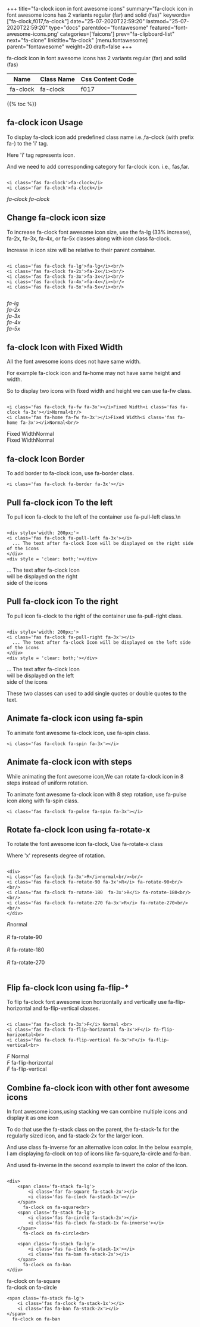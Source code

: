 +++
title="fa-clock icon in font awesome icons"
summary="fa-clock icon in font awesome icons has 2 variants regular (far) and solid (fas)"
keywords=["fa-clock,f017,fa-clock"]
date="25-07-2020T22:59:20"
lastmod="25-07-2020T22:59:20"
type="docs"
parentdoc="fontawesome"
featured='font-awesome-icons.png'
categories=['faicons']
prev="fa-clipboard-list"
next="fa-clone"
linktitle="fa-clock"
[menu.fontawesome]
parent="fontawesome"
weight=20
draft=false
+++


fa-clock icon in font awesome icons has 2 variants regular (far) and solid (fas)

<div class='table-responsive'><table class='table'><thead><tr><th>Name</th><th>Class Name</th><th>Css Content Code</th></tr></thead><tbody><tr><td>fa-clock</td><td>fa-clock</td><td>f017</td></tr></tbody></table></div>


{{% toc %}}


## fa-clock icon Usage

To display fa-clock icon add predefined class name i.e.,fa-clock (with prefix fa-) to the 'i' tag.

Here 'i' tag represents icon.

And we need to add corresponding category for fa-clock icon. i.e., fas,far.


```

<i class='fas fa-clock'>fa-clock</i>
<i class='far fa-clock'>fa-clock</i>
```

<i class='fas fa-clock'>fa-clock</i>
<i class='far fa-clock'>fa-clock</i>




## Change fa-clock icon size
To increase fa-clock font awesome icon size, use the fa-lg (33% increase), fa-2x, fa-3x, fa-4x, or fa-5x classes along with icon class fa-clock.

Increase in icon size will be relative to their parent container. 

```

<i class='fas fa-clock fa-lg'>fa-lg</i><br/>
<i class='fas fa-clock fa-2x'>fa-2x</i><br/>
<i class='fas fa-clock fa-3x'>fa-3x</i><br/>
<i class='fas fa-clock fa-4x'>fa-4x</i><br/>
<i class='fas fa-clock fa-5x'>fa-5x</i><br/>
            
```

<i class='fas fa-clock fa-lg'>fa-lg</i><br/>
<i class='fas fa-clock fa-2x'>fa-2x</i><br/>
<i class='fas fa-clock fa-3x'>fa-3x</i><br/>
<i class='fas fa-clock fa-4x'>fa-4x</i><br/>
<i class='fas fa-clock fa-5x'>fa-5x</i><br/>
            



## fa-clock Icon with Fixed Width 

All the font awesome icons does not have same width.

For example fa-clock icon and fa-home may not have same height and width.

So to display two icons with fixed width and height we can use fa-fw class.


```

<i class='fas fa-clock fa-fw fa-3x'></i>Fixed Width<i class='fas fa-clock fa-3x'></i>Normal<br/>
<i class='fas fa-home fa-fw fa-3x'></i>Fixed Width<i class='fas fa-home fa-3x'></i>Normal<br/>
```

<i class='fas fa-clock fa-fw fa-3x'></i>Fixed Width<i class='fas fa-clock fa-3x'></i>Normal<br/>
<i class='fas fa-home fa-fw fa-3x'></i>Fixed Width<i class='fas fa-home fa-3x'></i>Normal<br/>



## fa-clock Icon Border 

To add border to fa-clock icon, use fa-border class.


```
<i class='fas fa-clock fa-border fa-3x'></i>

```
<i class='fas fa-clock fa-border fa-3x'></i>





## Pull fa-clock icon To the left

To pull icon fa-clock to the left of the container use fa-pull-left class.\n

```

<div style='width: 200px;'>
<i class='fas fa-clock fa-pull-left fa-3x'></i>
  ... The text after fa-clock Icon will be displayed on the right side of the icons
</div>
<div style = 'clear: both;'></div>
```

<div style='width: 200px;'>
<i class='fas fa-clock fa-pull-left fa-3x'></i>
  ... The text after fa-clock Icon will be displayed on the right side of the icons
</div>
<div style = 'clear: both;'></div>




## Pull fa-clock icon To the right
To pull icon fa-clock to the right of the container use fa-pull-right class.

```

<div style='width: 200px;'>
<i class='fas fa-clock fa-pull-right fa-3x'></i>
  ... The text after fa-clock Icon will be displayed on the left side of the icons
</div>
<div style = 'clear: both;'></div>
```

<div style='width: 200px;'>
<i class='fas fa-clock fa-pull-right fa-3x'></i>
  ... The text after fa-clock Icon will be displayed on the left side of the icons
</div>
<div style = 'clear: both;'></div>

These two classes can used to add single quotes or double quotes to the text.


## Animate fa-clock icon using fa-spin
To animate font awesome fa-clock icon, use fa-spin class.

```
<i class='fas fa-clock fa-spin fa-3x'></i>
```
<i class='fas fa-clock fa-spin fa-3x'></i>




## Animate fa-clock icon with steps
While animating the font awesome icon,We can rotate fa-clock icon in 8 steps instead of uniform rotation.

To animate font awesome fa-clock icon with 8 step rotation, use fa-pulse icon along with fa-spin class.


```
<i class='fas fa-clock fa-pulse fa-spin fa-3x'></i>

```
<i class='fas fa-clock fa-pulse fa-spin fa-3x'></i>





## Rotate fa-clock Icon using fa-rotate-x
To rotate the font awesome icon fa-clock, Use fa-rotate-x class

Where 'x' represents degree of rotation.


```

<div>
<i class='fas fa-clock fa-3x'>R</i>normal<br/><br/>
<i class='fas fa-clock fa-rotate-90 fa-3x'>R</i> fa-rotate-90<br/><br/> 
<i class='fas fa-clock fa-rotate-180  fa-3x'>R</i> fa-rotate-180<br/><br/> 
<i class='fas fa-clock fa-rotate-270 fa-3x'>R</i> fa-rotate-270<br/><br/>
</div>
```

<div>
<i class='fas fa-clock fa-3x'>R</i>normal<br/><br/>
<i class='fas fa-clock fa-rotate-90 fa-3x'>R</i> fa-rotate-90<br/><br/> 
<i class='fas fa-clock fa-rotate-180  fa-3x'>R</i> fa-rotate-180<br/><br/> 
<i class='fas fa-clock fa-rotate-270 fa-3x'>R</i> fa-rotate-270<br/><br/>
</div>




## Flip fa-clock Icon using fa-flip-*
To flip fa-clock font awesome icon horizontally and vertically use fa-flip-horizontal and fa-flip-vertical classes. 

```

<i class='fas fa-clock fa-3x'>F</i> Normal <br>
<i class='fas fa-clock fa-flip-horizontal fa-3x'>F</i> fa-flip-horizontal<br>
<i class='fas fa-clock fa-flip-vertical fa-3x'>F</i> fa-flip-vertical<br>
```

<i class='fas fa-clock fa-3x'>F</i> Normal <br>
<i class='fas fa-clock fa-flip-horizontal fa-3x'>F</i> fa-flip-horizontal<br>
<i class='fas fa-clock fa-flip-vertical fa-3x'>F</i> fa-flip-vertical<br>




## Combine fa-clock icon with other font awesome icons
In font awesome icons,using stacking we can combine multiple icons and display it as one icon 

To do that use the fa-stack class on the parent, the fa-stack-1x for the regularly sized icon, and fa-stack-2x for the larger icon.

And use class fa-inverse for an alternative icon color. 
In the below example, I am displaying fa-clock on top of icons like fa-square,fa-circle and fa-ban.

And used fa-inverse in the second example to invert the color of the icon.

```

<div>
    <span class='fa-stack fa-lg'>
        <i class='far fa-square fa-stack-2x'></i>
        <i class='fas fa-clock fa-stack-1x'></i>
    </span>
      fa-clock on fa-square<br>
    <span class='fa-stack fa-lg'>
        <i class='fas fa-circle fa-stack-2x'></i>
        <i class='fas fa-clock fa-stack-1x fa-inverse'></i>
    </span>
      fa-clock on fa-circle<br>

    <span class='fa-stack fa-lg'>
        <i class='fas fa-clock fa-stack-1x'></i>
        <i class='fas fa-ban fa-stack-2x'></i>
    </span>
      fa-clock on fa-ban
</div>
```

<div>
    <span class='fa-stack fa-lg'>
        <i class='far fa-square fa-stack-2x'></i>
        <i class='fas fa-clock fa-stack-1x'></i>
    </span>
      fa-clock on fa-square<br>
    <span class='fa-stack fa-lg'>
        <i class='fas fa-circle fa-stack-2x'></i>
        <i class='fas fa-clock fa-stack-1x fa-inverse'></i>
    </span>
      fa-clock on fa-circle<br>

    <span class='fa-stack fa-lg'>
        <i class='fas fa-clock fa-stack-1x'></i>
        <i class='fas fa-ban fa-stack-2x'></i>
    </span>
      fa-clock on fa-ban
</div>







